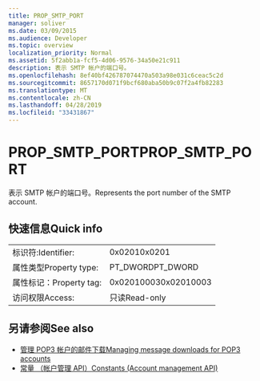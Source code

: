 ```yaml
---
title: PROP_SMTP_PORT
manager: soliver
ms.date: 03/09/2015
ms.audience: Developer
ms.topic: overview
localization_priority: Normal
ms.assetid: 5f2abb1a-fcf5-4d06-9576-34a50e21c911
description: 表示 SMTP 帐户的端口号。
ms.openlocfilehash: 8ef40bf426787074470a503a98e031c6ceac5c2d
ms.sourcegitcommit: 8657170d071f9bcf680aba50b9c07f2a4fb82283
ms.translationtype: MT
ms.contentlocale: zh-CN
ms.lasthandoff: 04/28/2019
ms.locfileid: "33431867"
---
```

# <a name="propsmtpport"></a><span data-ttu-id="3af6a-103">PROP_SMTP_PORT</span><span class="sxs-lookup"><span data-stu-id="3af6a-103">PROP_SMTP_PORT</span></span>

<span data-ttu-id="3af6a-104">表示 SMTP 帐户的端口号。</span><span class="sxs-lookup"><span data-stu-id="3af6a-104">Represents the port number of the SMTP account.</span></span>
  
## <a name="quick-info"></a><span data-ttu-id="3af6a-105">快速信息</span><span class="sxs-lookup"><span data-stu-id="3af6a-105">Quick info</span></span>

|||
|:-----|:-----|
|<span data-ttu-id="3af6a-106">标识符:</span><span class="sxs-lookup"><span data-stu-id="3af6a-106">Identifier:</span></span>  <br/> |<span data-ttu-id="3af6a-107">0x0201</span><span class="sxs-lookup"><span data-stu-id="3af6a-107">0x0201</span></span>  <br/> |
|<span data-ttu-id="3af6a-108">属性类型</span><span class="sxs-lookup"><span data-stu-id="3af6a-108">Property type:</span></span>  <br/> |<span data-ttu-id="3af6a-109">PT_DWORD</span><span class="sxs-lookup"><span data-stu-id="3af6a-109">PT_DWORD</span></span>  <br/> |
|<span data-ttu-id="3af6a-110">属性标记：</span><span class="sxs-lookup"><span data-stu-id="3af6a-110">Property tag:</span></span>  <br/> |<span data-ttu-id="3af6a-111">0x02010003</span><span class="sxs-lookup"><span data-stu-id="3af6a-111">0x02010003</span></span>  <br/> |
|<span data-ttu-id="3af6a-112">访问权限</span><span class="sxs-lookup"><span data-stu-id="3af6a-112">Access:</span></span>  <br/> |<span data-ttu-id="3af6a-113">只读</span><span class="sxs-lookup"><span data-stu-id="3af6a-113">Read-only</span></span>  <br/> |
   
## <a name="see-also"></a><span data-ttu-id="3af6a-114">另请参阅</span><span class="sxs-lookup"><span data-stu-id="3af6a-114">See also</span></span>

- [<span data-ttu-id="3af6a-115">管理 POP3 帐户的邮件下载</span><span class="sxs-lookup"><span data-stu-id="3af6a-115">Managing message downloads for POP3 accounts</span></span>](managing-message-downloads-for-pop3-accounts.md) 
- [<span data-ttu-id="3af6a-116">常量 （帐户管理 API）</span><span class="sxs-lookup"><span data-stu-id="3af6a-116">Constants (Account management API)</span></span>](constants-account-management-api.md)

